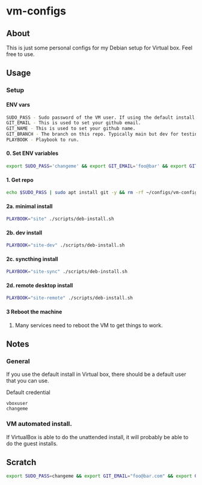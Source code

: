 # vm-configs

## About

This is just some personal configs for my Debian setup for Virtual box. Feel free to use. 





## Usage

### Setup

#### ENV vars

```sh
SUDO_PASS - Sudo password of the VM user. If using the default install it shoul be changeme.
GIT_EMAIL - This is used to set your github email.
GIT_NAME - This is used to set your github name.
GIT_BRANCH - The branch on this repo. Typically main but dev for testing out new features.
PLAYBOOK - Playbook to run.
```

#### 0. Set ENV variables

```sh
export SUDO_PASS='changeme' && export GIT_EMAIL='foo@bar' && export GIT_NAME='Hubert Wong' && export GIT_BRANCH='main'
```

#### 1. Get repo

```sh
echo $SUDO_PASS | sudo apt install git -y && rm -rf ~/configs/vm-configs && mkdir -p ~/configs/ && cd ~/configs/ && git clone https://github.com/hubertwwong/vm-configs.git && cd vm-configs && git checkout $GIT_BRANCH
```

#### 2a. minimal install

```sh
PLAYBOOK="site" ./scripts/deb-install.sh
```

#### 2b. dev install

```sh
PLAYBOOK="site-dev" ./scripts/deb-install.sh
```

#### 2c. syncthing install

```sh
PLAYBOOK="site-sync" ./scripts/deb-install.sh
```

#### 2d. remote desktop install

```sh
PLAYBOOK="site-remote" ./scripts/deb-install.sh
```

#### 3 Reboot the machine

1. Many services need to reboot the VM to get things to work.





## Notes

### General

If you use the default install in Virtual box, there should be a default user that you can use.

Default credential

```
vboxuser
changeme
```

### VM automated install.

If VirtualBox is able to do the unattended install, it will probably be able to do the guest installs.

## Scratch

```sh
export SUDO_PASS=changeme && export GIT_EMAIL="foo@bar.com" && export GIT_NAME="Hubert Wong" && rm -rf ~/zzz/xubuntuDesktopConfig && mkdir -p ~/zzz/xubuntuDesktopConfig && cd ~/zzz/xubuntuDesktopConfig && echo $SUDO_PASS | sudo -S apt update && echo $SUDO_PASS | sudo -S apt -y upgrade && echo $SUDO_PASS | sudo -S apt -y autoclean && echo $SUDO_PASS | sudo -S apt -y autoremove && echo $SUDO_PASS | sudo -S apt -y install ansible git && git clone https://github.com/hubertwwong/xubuntuDesktopConfig.git . && ansible-playbook -v --extra-vars "ansible_become_pass=$SUDO_PASS" prod/initialSetup/site-deb.yaml
```